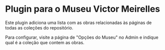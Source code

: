 # Plugin para o Museu Victor Meirelles

Este plugin adiciona uma lista com as obras relacionadas às páginas de todas as coleções do repositório.

Para configurar, visite a página de "Opções do Museu" no Admin e indique qual é a coleção que contem as obras.
